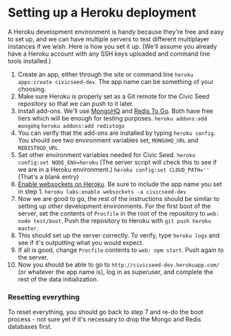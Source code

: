 # Setting up a Heroku deployment

A Heroku development environment is handy because they're free and easy to set up, and we can have multiple servers to test different multiplayer instances if we wish. Here is how you set it up. (We'll assume you already have a Heroku account with any SSH keys uploaded and command line tools installed.)

1. Create an app, either through the site or command line `heroku apps:create civicseed-dev`. The app name can be something of your choosing.
2. Make sure Heroku is properly set as a Git remote for the Civic Seed repository so that we can push to it later.
3. Install add-ons. We'll use [MongoHQ](https://addons.heroku.com/mongohq) and [Redis To Go](https://addons.heroku.com/redistogo). Both have free tiers which will be enough for testing purposes.
`heroku addons:add mongohq`
`heroku addons:add redistogo`
4. You can verify that the add-ons are installed by typing `heroku config`. You should see two environment variables set, `MONGOHQ_URL` and `REDISTOGO_URL`.
5. Set other environment variables needed for Civic Seed.
`heroku config:set NODE_ENV=heroku` (The server script will check this to see if we are in a Heroku environment.)
`heroku config:set CLOUD_PATH=''` (That's a blank entry)
6. [Enable websockets on Heroku](https://devcenter.heroku.com/articles/heroku-labs-websockets). Be sure to include the app name you set in step 1.
`heroku labs:enable websockets -a civicseed-dev`
7. Now we are good to go, the rest of the instructions should be similar to setting up other development environments. For the first boot of the server, set the contents of `Procfile` in the root of the repository to `web: node test/boot`. Push the repository to Heroku with `git push heroku master`.
8. This should set up the server correctly. To verify, type `heroku logs` and see if it's outputting what you would expect.
9. If all is good, change `Procfile` contents to `web: npm start`. Push again to the server.
10. Now you should be able to go to `http://civicseed-dev.herokuapp.com/` (or whatever the app name is), log in as superuser, and complete the rest of the data initialization.

### Resetting everything

To reset everything, you should go back to step 7 and re-do the boot process - not sure yet if it's necessary to drop the Mongo and Redis databases first.


